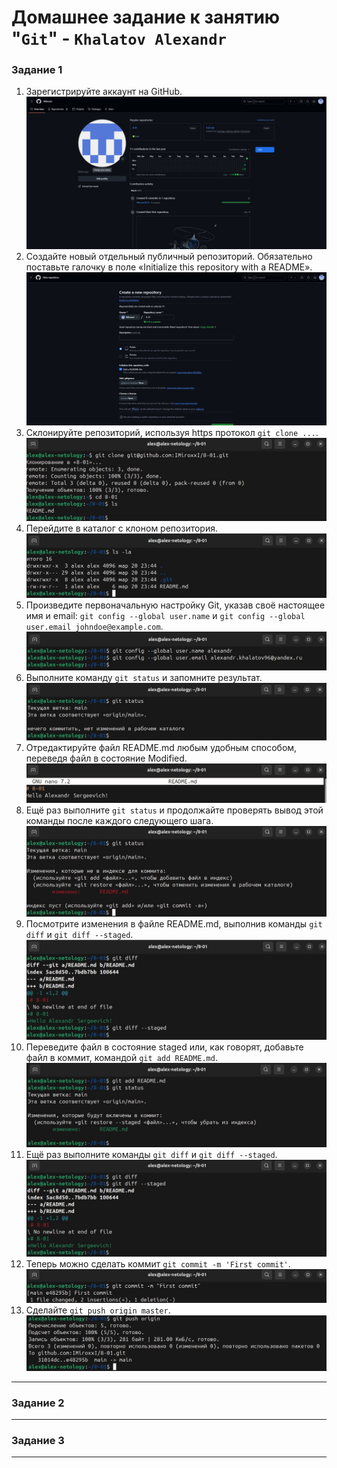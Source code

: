 # Домашнее задание к занятию "`Git`" - `Khalatov Alexandr`

### Задание 1

1. Зарегистрируйте аккаунт на GitHub.
![Скриншот 1](https://github.com/IMiroxxI/8-01-Git/blob/main/img/1.jpg)
2. Создайте новый отдельный публичный репозиторий. Обязательно поставьте галочку в поле «Initialize this repository with a README». 
![2](https://github.com/IMiroxxI/8-01-Git/blob/main/img/2.png)
3. Склонируйте репозиторий, используя https протокол `git clone ...`.
![3](https://github.com/IMiroxxI/8-01-Git/blob/main/img/3.png)
4. Перейдите в каталог с клоном репозитория.
![4](https://github.com/IMiroxxI/8-01-Git/blob/main/img/4.png)
5. Произведите первоначальную настройку Git, указав своё настоящее имя и email: `git config --global user.name` и `git config --global user.email johndoe@example.com`.
![5](https://github.com/IMiroxxI/8-01-Git/blob/main/img/5.png)
6. Выполните команду `git status` и запомните результат.
![6](https://github.com/IMiroxxI/8-01-Git/blob/main/img/6.png)
7. Отредактируйте файл README.md любым удобным способом, переведя файл в состояние Modified.
![7](https://github.com/IMiroxxI/8-01-Git/blob/main/img/7.png)
8. Ещё раз выполните `git status` и продолжайте проверять вывод этой команды после каждого следующего шага.
![8](https://github.com/IMiroxxI/8-01-Git/blob/main/img/8.png)
9. Посмотрите изменения в файле README.md, выполнив команды `git diff` и `git diff --staged`.
![9](https://github.com/IMiroxxI/8-01-Git/blob/main/img/9.png)
10. Переведите файл в состояние staged или, как говорят, добавьте файл в коммит, командой `git add README.md`.
![10](https://github.com/IMiroxxI/8-01-Git/blob/main/img/10.png)
11. Ещё раз выполните команды `git diff` и `git diff --staged`.
![11](https://github.com/IMiroxxI/8-01-Git/blob/main/img/11.png)
12. Теперь можно сделать коммит `git commit -m 'First commit'`.
![12](https://github.com/IMiroxxI/8-01-Git/blob/main/img/12.png)
13. Сделайте `git push origin master`.
![13](https://github.com/IMiroxxI/8-01-Git/blob/main/img/13.png)
---

### Задание 2

---

### Задание 3

---
